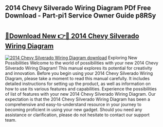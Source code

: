 ## 2014 Chevy Silverado Wiring Diagram PDf Free Download - Part-pi1 Service Owner Guide p8RSy

# <h2><a href="http://dfqzs6.blite.top/?on=2014+Chevy+Silverado+Wiring+Diagram">🔗Download New 👉🔴 2014 Chevy Silverado Wiring Diagram</a></h2>

[![2014 Chevy Silverado Wiring Diagram download](https://i.imgur.com/lujVjoI.png)](http://dfqzs6.blite.top/?on=2014+Chevy+Silverado+Wiring+Diagram)
Exploring New Possibilities Welcome to the world of possibilities with your new 2014 Chevy Silverado Wiring Diagram! This manual explores its potential for creativity and innovation. Before you begin using your 2014 Chevy Silverado Wiring Diagram, please take a moment to read this manual carefully. It includes detailed instructions for setting up the product, as well as information on how to use its various features and capabilities. Experience the possibilities of list of features with your new 2014 Chevy Silverado Wiring Diagram. Our expectation is that the 2014 Chevy Silverado Wiring Diagram has been a comprehensive and easy-to-understand resource in your journey to becoming proficient in using your new gadget. Should you need any assistance or clarification, please do not hesitate to contact our support team.
